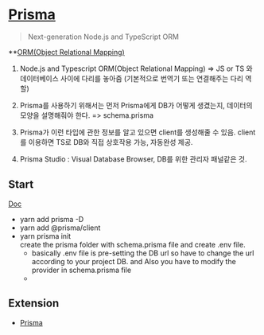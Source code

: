 # [Prisma](https://www.prisma.io/)

> Next-generation Node.js and TypeScript ORM

\*\*[ORM(Object Relational Mapping)](https://ko.wikipedia.org/wiki/%EA%B0%9D%EC%B2%B4_%EA%B4%80%EA%B3%84_%EB%A7%A4%ED%95%91)

1. Node.js and Typescript ORM(Object Relational Mapping)
   => JS or TS 와 데이터베이스 사이에 다리를 놓아줌 (기본적으로 번역기 또는 연결해주는 다리 역할)

2. Prisma를 사용하기 위해서는 먼저 Prisma에게 DB가 어떻게 생겼는지, 데이터의 모양을 설명해줘야 한다. => schema.prisma

3. Prisma가 이런 타입에 관한 정보를 알고 있으면 client를 생성해줄 수 있음. client를 이용하면 TS로 DB와 직접 상호작용 가능, 자동완성 제공.

4. Prisma Studio : Visual Database Browser, DB를 위한 관리자 패널같은 것.

## Start

[Doc](https://www.prisma.io/docs/getting-started/setup-prisma/start-from-scratch/relational-databases-typescript-postgres)

- yarn add prisma -D
- yarn add @prisma/client
- yarn prisma init  
  create the prisma folder with schema.prisma file and create .env file.
  - basically .env file is pre-setting the DB url so have to change the url according to your project DB. and Also you have to modify the provider in schema.prisma file
  -

## Extension

- [Prisma](https://marketplace.visualstudio.com/items?itemName=Prisma.prisma)
